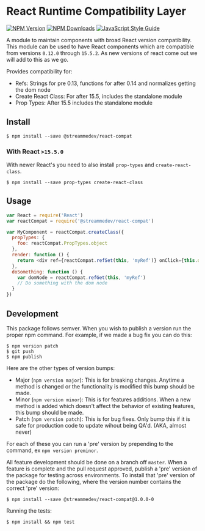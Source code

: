 # React Runtime Compatibility Layer

[![NPM Version](https://img.shields.io/npm/v/@streammedev/react-compat.svg)](https://npmjs.org/package/@streammedev/react-compat)
[![NPM Downloads](https://img.shields.io/npm/dm/@streammedev/react-compat.svg)](https://npmjs.org/package/react-compat)
[![JavaScript Style Guide](https://img.shields.io/badge/code_style-standard-brightgreen.svg)](https://standardjs.com)

A module to maintain components with broad React version compatibility.  This module can be
used to have React components which are compatible from versions `0.12.0` through `15.5.2`.
As new versions of react come out we will add to this as we go.

Provides compatibility for:

- Refs: Strings for pre 0.13, functions for after 0.14 and normalizes getting the dom node
- Create React Class: For after 15.5, includes the standalone module
- Prop Types: After 15.5 includes the standalone module

## Install

```
$ npm install --save @streammedev/react-compat
```

### With React `>15.5.0`

With newer React's you need to also install `prop-types` and `create-react-class`.

```
$ npm install --save prop-types create-react-class
```

## Usage

```javascript
var React = require('React')
var reactCompat = require('@streammedev/react-compat')

var MyComponent = reactCompat.createClass({
  propTypes: {
    foo: reactCompat.PropTypes.object
  },
  render: function () {
    return <div ref={reactCompat.refSet(this, 'myRef')} onClick={this.doSomething} />
  },
  doSomething: function () {
    var domNode = reactCompat.refGet(this, 'myRef')
    // Do something with the dom node
  }
})
```

## Development

This package follows semver.  When you wish to publish a version run the proper npm command.  For example, if we made a bug fix you can do this:

```
$ npm version patch
$ git push
$ npm publish
```

Here are the other types of version bumps:

- Major (`npm version major`): This is for breaking changes.  Anytime a method is changed or the functionality is modified this bump should be made.
- Minor (`npm version minor`): This is for features additions.  When a new method is added which doesn't affect the behavior of existing features, this bump should be made.
- Patch (`npm version patch`): This is for bug fixes.  Only bump this if it is safe for production code to update wihout being QA'd.  (AKA, almost never)

For each of these you can run a 'pre' version by prepending to the command, ex `npm version preminor`.

All feature development should be done on a branch off `master`.  When a feature is complete and the pull request approved, publish a 'pre' version of the package for testing across environments.
To install that 'pre' version of the package do the following, where the version number contains the correct 'pre' version:

```
$ npm install --save @streammedev/react-compat@1.0.0-0
```

Running the tests:

```
$ npm install && npm test
```

